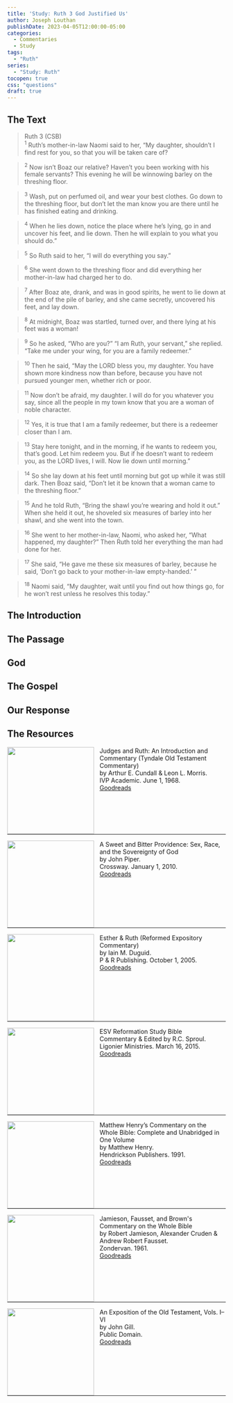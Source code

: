 ```yaml
---
title: 'Study: Ruth 3 God Justified Us'
author: Joseph Louthan
publishDate: 2023-04-05T12:00:00-05:00
categories:
  - Commentaries
  - Study
tags:
  - "Ruth"
series:
  - "Study: Ruth"
tocopen: true
css: "questions"
draft: true
---
```

## The Text

>Ruth 3 (CSB)  
><sup>1</sup> Ruth’s mother-in-law Naomi said to her, “My daughter, shouldn’t I find rest for you, so that you will be taken care of?

><sup>2</sup> Now isn’t Boaz our relative? Haven’t you been working with his female servants? This evening he will be winnowing barley on the threshing floor.

><sup>3</sup> Wash, put on perfumed oil, and wear your best clothes. Go down to the threshing floor, but don’t let the man know you are there until he has finished eating and drinking.

><sup>4</sup> When he lies down, notice the place where he’s lying, go in and uncover his feet, and lie down. Then he will explain to you what you should do.”

><sup>5</sup> So Ruth said to her, “I will do everything you say.”

><sup>6</sup> She went down to the threshing floor and did everything her mother-in-law had charged her to do.

><sup>7</sup> After Boaz ate, drank, and was in good spirits, he went to lie down at the end of the pile of barley, and she came secretly, uncovered his feet, and lay down.

><sup>8</sup> At midnight, Boaz was startled, turned over, and there lying at his feet was a woman!

><sup>9</sup> So he asked, “Who are you?” “I am Ruth, your servant,” she replied. “Take me under your wing, for you are a family redeemer.”

><sup>10</sup> Then he said, “May the LORD bless you, my daughter. You have shown more kindness now than before, because you have not pursued younger men, whether rich or poor.

><sup>11</sup> Now don’t be afraid, my daughter. I will do for you whatever you say, since all the people in my town know that you are a woman of noble character.

><sup>12</sup> Yes, it is true that I am a family redeemer, but there is a redeemer closer than I am.

><sup>13</sup> Stay here tonight, and in the morning, if he wants to redeem you, that’s good. Let him redeem you. But if he doesn’t want to redeem you, as the LORD lives, I will. Now lie down until morning.”

><sup>14</sup> So she lay down at his feet until morning but got up while it was still dark. Then Boaz said, “Don’t let it be known that a woman came to the threshing floor.”

><sup>15</sup> And he told Ruth, “Bring the shawl you’re wearing and hold it out.” When she held it out, he shoveled six measures of barley into her shawl, and she went into the town.

><sup>16</sup> She went to her mother-in-law, Naomi, who asked her, “What happened, my daughter?” Then Ruth told her everything the man had done for her.

><sup>17</sup> She said, “He gave me these six measures of barley, because he said, ‘Don’t go back to your mother-in-law empty-handed.’ ”

><sup>18</sup> Naomi said, “My daughter, wait until you find out how things go, for he won’t rest unless he resolves this today.”

## The Introduction

## The Passage

## God

## The Gospel

## Our Response

## The Resources

<p style="clear:both;">

<img src="https://theologic.us/images/resources/commentary-totc-judges-ruth-cundall-morris.jpg" align="left" width="200" style="padding-right: 10px" />Judges and Ruth: An Introduction and Commentary (Tyndale Old Testament Commentary)  
by Arthur E. Cundall & Leon L. Morris.  
IVP Academic. June 1, 1968.  
[Goodreads](https://www.goodreads.com/book/show/5128427-judges-and-ruth)

<p style="clear:both;">

---

<img src="https://theologic.us/images/resources/commentary-ruth-bitter-and-sweet-piper.jpg" align="left" width="200" style="padding-right: 10px" />A Sweet and Bitter Providence: Sex, Race, and the Sovereignty of God  
by John Piper.  
Crossway. January 1, 2010.  
[Goodreads](https://www.goodreads.com/book/show/6641627-a-sweet-and-bitter-providence)

<p style="clear:both;">

---

<img src="https://theologic.us/images/resources/commentary-esther-ruth-duguid.jpg" align="left" width="200" style="padding-right: 10px" />Esther & Ruth (Reformed Expository Commentary)  
by Iain M. Duguid.  
P & R Publishing. October 1, 2005.  
[Goodreads](https://www.goodreads.com/book/show/1494459.Esther_Ruth)

<p style="clear:both;">

---

<img src="https://theologic.us/images/resources/bible-esv-reformation-study-sproul.jpg" align="left" width="200" style="padding-right: 10px" />ESV Reformation Study Bible  
Commentary & Edited by R.C. Sproul.  
Ligonier Ministries. March 16, 2015.  
[Goodreads](https://www.goodreads.com/book/show/53529503-esv-reformation-study-bible?ac=1&from_search=true&qid=KXDsGlDfkm&rank=1)

<p style="clear:both;">

---
<img src="https://theologic.us/images/resources/commentary-whole-bible-unabridged-henry.jpg" align="left" width="200" style="padding-right: 10px" />Matthew Henry’s Commentary on the Whole Bible: Complete and Unabridged in One Volume  
by Matthew Henry.  
Hendrickson Publishers. 1991.  
[Goodreads](https://www.goodreads.com/book/show/962955.Matthew_Henry_s_Commentary_on_the_Whole_Bible?ac=1&from_search=true&qid=DNZ1wtYZl3&rank=1)

<p style="clear:both;">

---
<img src="https://theologic.us/images/resources/commentary-whole-jfb.jpg" align="left" width="200" style="padding-right: 10px" />Jamieson, Fausset, and Brown's Commentary on the Whole Bible  
by Robert Jamieson, Alexander Cruden & Andrew Robert Fausset.  
Zondervan. 1961.  
[Goodreads](https://www.goodreads.com/book/show/3373063-jamieson-fausset-and-brown-s-commentary-on-the-whole-bible)

<p style="clear:both;">

---
<img src="https://theologic.us/images/resources/commentary-whole-gill.jpg" align="left" width="200" style="padding-right: 10px" />An Exposition of the Old Testament, Vols. I–VI  
by John Gill.  
Public Domain.  
[Goodreads](https://www.goodreads.com/book/show/18897526-gill-s-bible-commentary)

<p style="clear:both;">

---
